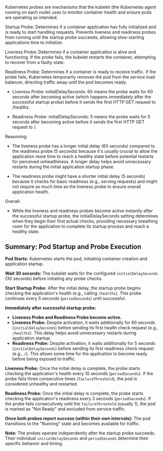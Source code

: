 Kubernetes probes are mechanisms that the kubelet (the Kubernetes agent running on each node) uses to monitor container health and ensure pods are operating as intended.

Startup Probe:
Determines if a container application has fully initialized and is ready to start handling requests.
Prevents liveness and readiness probes from running until the startup probe succeeds, allowing slow-starting applications time to initialize.

Liveness Probe:
Determines if a container application is alive and functioning.
If the probe fails, the kubelet restarts the container, attempting to recover from a faulty state.

Readiness Probe:
Determines if a container is ready to receive traffic.
If the probe fails, Kubernetes temporarily removes the pod from the service load balancer, directing traffic away until the pod becomes ready.



- Liveness Probe: initialDelaySeconds: 60 means the probe waits for 60 seconds after becoming active (which happens immediately after the successful startup probe) before it sends the first HTTP GET request to /healthz.

- Readiness Probe: initialDelaySeconds: 5 means the probe waits for 5 seconds after becoming active before it sends the first HTTP GET request to /.


Reasoning:
- The liveness probe has a longer initial delay (60 seconds) compared to the readiness probe (5 seconds) because it's usually crucial to allow the application more time to reach a healthy state before potential restarts for perceived unhealthiness. A longer delay helps avoid unnecessary restarts during the initial application startup phase.

- The readiness probe might have a shorter initial delay (5 seconds) because it checks for basic readiness (e.g., serving requests) and might not require as much time as the liveness probe to ensure overall application health.

Overall:
- While the liveness and readiness probes become active instantly after the successful startup probe, the initialDelaySeconds setting determines when they begin their first actual checks, providing necessary breathing room for the application to complete its startup process and reach a healthy state.


## Summary: Pod Startup and Probe Execution

**Pod Starts:** Kubernetes starts the pod, initiating container creation and application startup.

**Wait 30 seconds:** The kubelet waits for the configured `initialDelaySeconds` (30 seconds) before initiating any probe checks.

**Start Startup Probe:** After the initial delay, the startup probe begins checking the application's health (e.g., calling `/healthz`). This probe continues every 5 seconds (`periodSeconds`) until successful.

**Immediately after successful startup probe:**

* **Liveness Probe and Readiness Probe become active.**
* **Liveness Probe:** Despite activation, it waits additionally for 60 seconds (`initialDelaySeconds`) before sending its first health check request (e.g., `/healthz`). This delay helps avoid unnecessary restarts during application startup.
* **Readiness Probe:** Despite activation, it waits additionally for 5 seconds (`initialDelaySeconds`) before sending its first readiness check request (e.g., `/`). This allows some time for the application to become ready before being exposed to traffic.

**Liveness Probe:** Once the initial delay is complete, the probe starts checking the application's health every 10 seconds (`periodSeconds`). If the probe fails three consecutive times (`failureThreshold`), the pod is considered unhealthy and restarted.

**Readiness Probe:** Once the initial delay is complete, the probe starts checking the application's readiness every 3 seconds (`periodSeconds`). If the probe fails consecutively until the `failureThreshold` (usually 1), the pod is marked as "Not Ready" and excluded from service traffic.

**Once both probes report success (within their own intervals):** The pod transitions to the "Running" state and becomes available for traffic.

**Note:** The probes operate independently after the startup probe succeeds. Their individual `initialDelaySeconds` and `periodSeconds` determine their specific behavior and timing.
